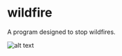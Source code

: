 # wildfire
A program designed to stop wildfires.

![alt text]("http://forestry.nv.gov/wp-content/uploads/2013/08/SB201.jpg" "title")
